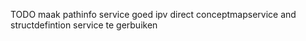 TODO maak pathinfo service goed ipv direct conceptmapservice and structdefintion service te gerbuiken